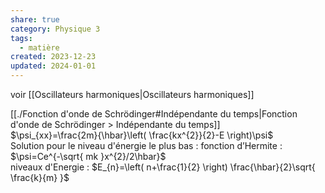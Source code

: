 ```yaml
---  
share: true  
category: Physique 3  
tags:  
  - matière  
created: 2023-12-23  
updated: 2024-01-01  
---  
```

  
voir [[Oscillateurs harmoniques|Oscillateurs harmoniques]]  
  
[[./Fonction d'onde de Schrödinger#Indépendante du temps|Fonction d'onde de Schrödinger > Indépendante du temps]]  
$\psi_{xx}=\frac{2m}{\hbar}\left( \frac{kx^{2}}{2}-E \right)\psi$  
Solution pour le niveau d'énergie le plus bas : fonction d’Hermite :  
$\psi=Ce^{-\sqrt{ mk }x^{2}/2\hbar}$  
niveaux d'Energie : $E_{n}=\left( n+\frac{1}{2} \right) \frac{\hbar}{2}\sqrt{ \frac{k}{m} }$  
